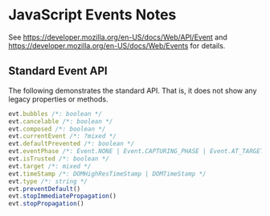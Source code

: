 # JavaScript Events Notes

See https://developer.mozilla.org/en-US/docs/Web/API/Event and
https://developer.mozilla.org/en-US/docs/Web/Events for details.

## Standard Event API

The following demonstrates the standard API.  That is, it does not show any
legacy properties or methods.

```js
evt.bubbles /*: boolean */
evt.cancelable /*: boolean */
evt.composed /*: boolean */
evt.currentEvent /*: ?mixed */
evt.defaultPrevented /*: boolean */
evt.eventPhase /*: Event.NONE | Event.CAPTURING_PHASE | Event.AT_TARGET | Event.BUBBLING_PHASE */
evt.isTrusted /*: boolean */
evt.target /*: mixed */
evt.timeStamp /*: DOMHighResTimeStamp | DOMTimeStamp */
evt.type /*: string */
evt.preventDefault()
evt.stopImmediatePropagation()
evt.stopPropagation()
```
